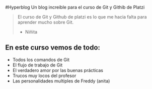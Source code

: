 #Hyperblog
Un blog increible para el curso de Git y Githib de Platzi 
> El curso de Git y Github de platzi es lo que me hacia falta para aprender mucho sobre Git.
> - Niñita

## En este curso vemos de todo:
* Todos los comandos de Git
* El flujo de trabajo de Git
* El verdadero amor por las buenas prácticas
* Trucos muy locos del profesor
* Las personalidades multiples de Freddy (anita)